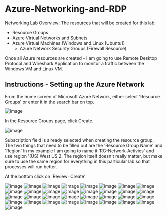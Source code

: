 # Azure-Networking-and-RDP
Networking Lab Overview:
The resources that will be created for this lab:
- Resource Groups
- Azure Virtual Networks and Subnets
- Azure Virtual Machines (Windows and Linux [Ubuntu])
  - Azure Network Security Groups (Firewall Resource)

Once all Azure resources are created - I am going to use Remote Desktop Protocol and Wireshark Application to monitor a traffic between the Windows VM and Linux VM.

## Instructions - Setting up the Azure Network

From the home screen of Microsoft Azure Network, either select 'Resource Groups' or enter it in the search bar on top.

![image](https://github.com/seanmarqueling/Azure-Networking-and-RDP/blob/main/1.png?raw=true)

In the Resource Groups page, click Create.

![image](https://github.com/seanmarqueling/Azure-Networking-and-RDP/blob/main/2.png?raw=true)

Subscription field is already selected when creating the resource group.
The two things that need to be filled out are the 'Resource Group Name' and 'Region'
In my example I am going to name it 'RG-Network-Activies' and use region '(US) West US 2.
The region itself doesn't really matter, but make sure to use the same region for everything in this particular lab
so that processes will run better.

At the bottom click on 'Review+Create'

![image](https://github.com/seanmarqueling/Azure-Networking-and-RDP/blob/main/3.png?raw=true)
![image](https://github.com/seanmarqueling/Azure-Networking-and-RDP/blob/main/4.png?raw=true)
![image](https://github.com/seanmarqueling/Azure-Networking-and-RDP/blob/main/5.png?raw=true)
![image](https://github.com/seanmarqueling/Azure-Networking-and-RDP/blob/main/6.png?raw=true)
![image](https://github.com/seanmarqueling/Azure-Networking-and-RDP/blob/main/7.png?raw=true)
![image](https://github.com/seanmarqueling/Azure-Networking-and-RDP/blob/main/8.png?raw=true)
![image](https://github.com/seanmarqueling/Azure-Networking-and-RDP/blob/main/9.png?raw=true)
![image](https://github.com/seanmarqueling/Azure-Networking-and-RDP/blob/main/10.png?raw=true)
![image](https://github.com/seanmarqueling/Azure-Networking-and-RDP/blob/main/11.png?raw=true)
![image](https://github.com/seanmarqueling/Azure-Networking-and-RDP/blob/main/12.png?raw=true)
![image](https://github.com/seanmarqueling/Azure-Networking-and-RDP/blob/main/13.png?raw=true)
![image](https://github.com/seanmarqueling/Azure-Networking-and-RDP/blob/main/14.png?raw=true)
![image](https://github.com/seanmarqueling/Azure-Networking-and-RDP/blob/main/15.png?raw=true)
![image](https://github.com/seanmarqueling/Azure-Networking-and-RDP/blob/main/16.png?raw=true)
![image](https://github.com/seanmarqueling/Azure-Networking-and-RDP/blob/main/17.png?raw=true)
![image](https://github.com/seanmarqueling/Azure-Networking-and-RDP/blob/main/18.png?raw=true)
![image](https://github.com/seanmarqueling/Azure-Networking-and-RDP/blob/main/19.png?raw=true)
![image](https://github.com/seanmarqueling/Azure-Networking-and-RDP/blob/main/20.png?raw=true)
![image](https://github.com/seanmarqueling/Azure-Networking-and-RDP/blob/main/21.png?raw=true)
![image](https://github.com/seanmarqueling/Azure-Networking-and-RDP/blob/main/22.png?raw=true)
![image](https://github.com/seanmarqueling/Azure-Networking-and-RDP/blob/main/23.png?raw=true)
![image](https://github.com/seanmarqueling/Azure-Networking-and-RDP/blob/main/24.png?raw=true)
![image](https://github.com/seanmarqueling/Azure-Networking-and-RDP/blob/main/25.png?raw=true)
![image](https://github.com/seanmarqueling/Azure-Networking-and-RDP/blob/main/26.png?raw=true)
![image](https://github.com/seanmarqueling/Azure-Networking-and-RDP/blob/main/27.png?raw=true)
![image](https://github.com/seanmarqueling/Azure-Networking-and-RDP/blob/main/28.png?raw=true)
![image](https://github.com/seanmarqueling/Azure-Networking-and-RDP/blob/main/29.png?raw=true)
![image](https://github.com/seanmarqueling/Azure-Networking-and-RDP/blob/main/30.png?raw=true)
![image](https://github.com/seanmarqueling/Azure-Networking-and-RDP/blob/main/31.png?raw=true)
![image](https://github.com/seanmarqueling/Azure-Networking-and-RDP/blob/main/32.png?raw=true)
![image](https://github.com/seanmarqueling/Azure-Networking-and-RDP/blob/main/33.png?raw=true)
![image](https://github.com/seanmarqueling/Azure-Networking-and-RDP/blob/main/34.png?raw=true)
![image](https://github.com/seanmarqueling/Azure-Networking-and-RDP/blob/main/35.png?raw=true)

